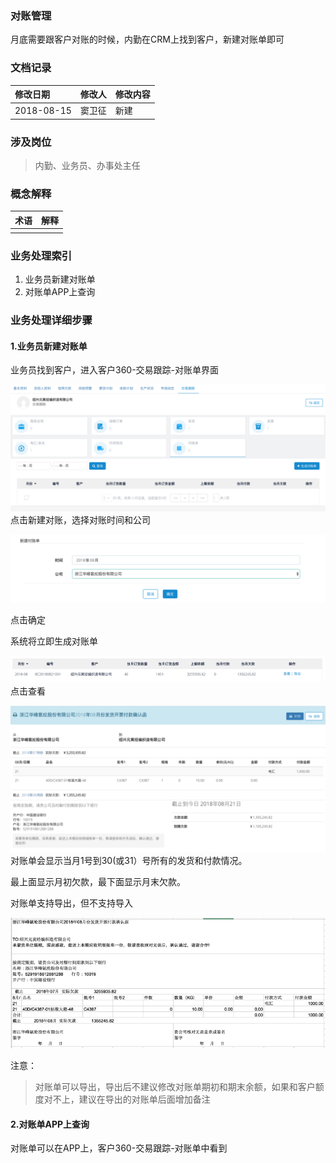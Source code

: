 ### 对账管理

月底需要跟客户对账的时候，内勤在CRM上找到客户，新建对账单即可

### 文档记录

| 修改日期 | 修改人 | 修改内容 |
| :--- | :--- | :--- |
| 2018-08-15 | 窦卫征 | 新建 |

### 涉及岗位

> 内勤、业务员、办事处主任

### 概念解释

| 术语 | 解释 |
| :--- | :--- |
|  |  |

### 业务处理索引

1. 业务员新建对账单
2. 对账单APP上查询

### 业务处理详细步骤

#### 1.业务员新建对账单

业务员找到客户，进入客户360-交易跟踪-对账单界面

![](/assets/pcjygzdzdlist.png)点击新建对账，选择对账时间和公司

![](/assets/selectcompanyandtime.png)

点击确定

系统将立即生成对账单

![](/assets/dzdsc323111.png)点击查看

![](/assets/pcdzdckdetail11.png)对账单会显示当月1号到30\(或31）号所有的发货和付款情况。

最上面显示月初欠款，最下面显示月末欠款。

对账单支持导出，但不支持导入

![](/assets/dzddrgncx.png)

注意：

> 对账单可以导出，导出后不建议修改对账单期初和期末余额，如果和客户额度对不上，建议在导出的对账单后面增加备注

#### 

#### 2.对账单APP上查询

对账单可以在APP上，客户360-交易跟踪-对账单中看到

